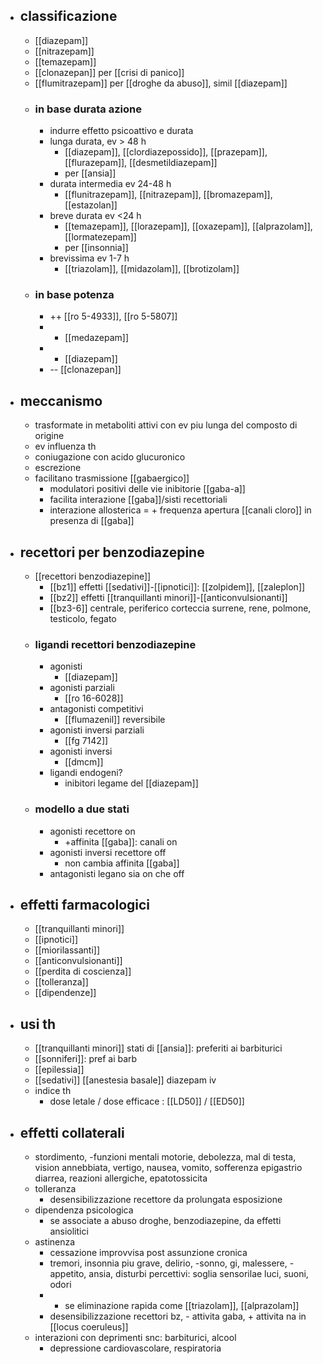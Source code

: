 - ## classificazione
	- [[diazepam]]
	- [[nitrazepam]]
	- [[temazepam]]
	- [[clonazepan]] per [[crisi di panico]]
	- [[flumitrazepam]] per [[droghe da abuso]], simil [[diazepam]]
	- ### in base durata azione
		- indurre effetto psicoattivo e durata
		- lunga durata, ev > 48 h
			- [[diazepam]], [[clordiazepossido]], [[prazepam]], [[flurazepam]], [[desmetildiazepam]]
			- per [[ansia]]
		- durata intermedia ev 24-48 h
			- [[flunitrazepam]], [[nitrazepam]], [[bromazepam]], [[estazolan]]
		- breve durata ev <24 h
			- [[temazepam]], [[lorazepam]], [[oxazepam]], [[alprazolam]], [[lormatezepam]]
			- per [[insonnia]]
		- brevissima ev 1-7 h
			- [[triazolam]], [[midazolam]], [[brotizolam]]
	- ### in base potenza
		- ++ [[ro 5-4933]], [[ro 5-5807]]
		- + [[medazepam]]
		- - [[diazepam]]
		- -- [[clonazepan]]
- ## meccanismo
	- trasformate in metaboliti attivi con ev piu lunga del composto di origine
	- ev influenza th
	- coniugazione con acido glucuronico
	- escrezione
	- facilitano trasmissione [[gabaergico]]
		- modulatori positivi delle vie inibitorie [[gaba-a]]
		- facilita interazione [[gaba]]/sisti recettoriali
		- interazione allosterica = + frequenza apertura [[canali cloro]] in presenza di [[gaba]]
- ## recettori per benzodiazepine
	- [[recettori benzodiazepine]]
		- [[bz1]] effetti [[sedativi]]-[[ipnotici]]: [[zolpidem]], [[zaleplon]]
		- [[bz2]] effetti [[tranquillanti minori]]-[[anticonvulsionanti]]
		- [[bz3-6]] centrale, periferico corteccia surrene, rene, polmone, testicolo, fegato
	- ### ligandi recettori benzodiazepine
		- agonisti
			- [[diazepam]]
		- agonisti parziali
			- [[ro 16-6028]]
		- antagonisti competitivi
			- [[flumazenil]] reversibile
		- agonisti inversi parziali
			- [[fg 7142]]
		- agonisti inversi
			- [[dmcm]]
		- ligandi endogeni?
			- inibitori legame del [[diazepam]]
	- ### modello a due stati
		- agonisti recettore on
			- +affinita [[gaba]]: canali on
		- agonisti inversi recettore off
			- non cambia affinita [[gaba]]
		- antagonisti legano sia on che off
- ## effetti farmacologici
	- [[tranquillanti minori]]
	- [[ipnotici]]
	- [[miorilassanti]]
	- [[anticonvulsionanti]]
	- [[perdita di coscienza]]
	- [[tolleranza]]
	- [[dipendenze]]
- ## usi th
	- [[tranquillanti minori]] stati di [[ansia]]: preferiti ai barbiturici
	- [[sonniferi]]: pref ai barb
	- [[epilessia]]
	- [[sedativi]] [[anestesia basale]] diazepam iv
	- indice th
		- dose letale / dose efficace : [[LD50]] / [[ED50]]
- ## effetti collaterali
	- stordimento, -funzioni mentali motorie, debolezza, mal di testa, vision annebbiata, vertigo, nausea, vomito, sofferenza epigastrio diarrea, reazioni allergiche, epatotossicita
	- tolleranza
		- desensibilizzazione recettore da prolungata esposizione
	- dipendenza psicologica
		- se associate a abuso droghe, benzodiazepine, da effetti ansiolitici
	- astinenza
		- cessazione improvvisa post assunzione cronica
		- tremori, insonnia piu grave, delirio, -sonno, gi, malessere, -appetito, ansia, disturbi percettivi: soglia sensorilae luci, suoni, odori
		- + se eliminazione rapida come [[triazolam]], [[alprazolam]]
		- desensibilizzazione recettori bz, - attivita gaba, + attivita na in [[locus coeruleus]]
	- interazioni con deprimenti snc: barbiturici, alcool
		- depressione cardiovascolare, respiratoria